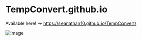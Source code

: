 # TempConvert.github.io

Available here! -> https://seanathan10.github.io/TempConvert/

![image](https://user-images.githubusercontent.com/38306929/125699687-cb1545ef-4ecf-4812-8f70-18e110edba84.png)
